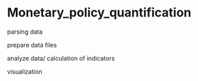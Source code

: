 # Monetary_policy_quantification

parsing data

prepare data files

analyze data/ calculation of indicators

visualization
